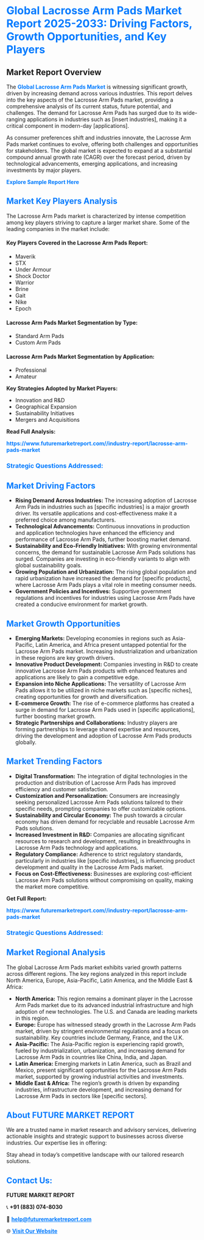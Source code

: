 <h1 style="color: #007BFF;">Global Lacrosse Arm Pads Market Report 2025-2033: Driving Factors, Growth Opportunities, and Key Players</h1>

<section id="overview">
<h2>Market Report Overview</h2>
<p>The <a href="https://www.futuremarketreport.com//industry-report/lacrosse-arm-pads-market" style="color: #007BFF; text-decoration: none;"><strong>Global Lacrosse Arm Pads Market</strong></a> is witnessing significant growth, driven by increasing demand across various industries. This report delves into the key aspects of the Lacrosse Arm Pads market, providing a comprehensive analysis of its current status, future potential, and challenges. The demand for Lacrosse Arm Pads has surged due to its wide-ranging applications in industries such as [insert industries], making it a critical component in modern-day [applications].</p>
<p>As consumer preferences shift and industries innovate, the Lacrosse Arm Pads market continues to evolve, offering both challenges and opportunities for stakeholders. The global market is expected to expand at a substantial compound annual growth rate (CAGR) over the forecast period, driven by technological advancements, emerging applications, and increasing investments by major players.</p>
</section>

<section id="overview">
<p><a href="https://www.futuremarketreport.com//request-sample/reportId=92875" style="color: #007BFF; text-decoration: none;"><strong>Explore Sample Report Here</strong></a></p>
</section>

<section id="key-players">
<h2 style="color: #007BFF;">Market Key Players Analysis</h2>
<p>The Lacrosse Arm Pads market is characterized by intense competition among key players striving to capture a larger market share. Some of the leading companies in the market include:</p>
<h4>Key Players Covered in the Lacrosse Arm Pads Report:</h4>
<ul><li>Maverik</li><li>STX</li><li>Under Armour</li><li>Shock Doctor</li><li>Warrior</li><li>Brine</li><li>Gait</li><li>Nike</li><li>Epoch</li></ul>
<h4>Lacrosse Arm Pads Market Segmentation by Type:</h4>
<ul><li>Standard Arm Pads</li><li>Custom Arm Pads</li></ul>

<h4>Lacrosse Arm Pads Market Segmentation by Application:</h4>
<ul><li>Professional</li><li>Amateur</li></ul>
<p><strong>Key Strategies Adopted by Market Players:</strong></p>
<ul>
<li>Innovation and R&D</li>
<li>Geographical Expansion</li>
<li>Sustainability Initiatives</li>
<li>Mergers and Acquisitions</li>
</ul>
</section>

<section>
<p><strong>Read Full Analysis: </strong></p><a href="https://www.futuremarketreport.com//industry-report/lacrosse-arm-pads-market" style="color: #007BFF; text-decoration: none;"><strong>https://www.futuremarketreport.com//industry-report/lacrosse-arm-pads-market</strong></a>
<h3 style="color: #007BFF;">Strategic Questions Addressed:</h3>
</section>

<section id="driving-factors">
<h2 style="color: #007BFF;">Market Driving Factors</h2>
<ul>
<li><strong>Rising Demand Across Industries:</strong> The increasing adoption of Lacrosse Arm Pads in industries such as [specific industries] is a major growth driver. Its versatile applications and cost-effectiveness make it a preferred choice among manufacturers.</li>
<li><strong>Technological Advancements:</strong> Continuous innovations in production and application technologies have enhanced the efficiency and performance of Lacrosse Arm Pads, further boosting market demand.</li>
<li><strong>Sustainability and Eco-Friendly Initiatives:</strong> With growing environmental concerns, the demand for sustainable Lacrosse Arm Pads solutions has surged. Companies are investing in eco-friendly variants to align with global sustainability goals.</li>
<li><strong>Growing Population and Urbanization:</strong> The rising global population and rapid urbanization have increased the demand for [specific products], where Lacrosse Arm Pads plays a vital role in meeting consumer needs.</li>
<li><strong>Government Policies and Incentives:</strong> Supportive government regulations and incentives for industries using Lacrosse Arm Pads have created a conducive environment for market growth.</li>
</ul>
</section>

<section id="growth-opportunities">
<h2 style="color: #007BFF;">Market Growth Opportunities</h2>
<ul>
<li><strong>Emerging Markets:</strong> Developing economies in regions such as Asia-Pacific, Latin America, and Africa present untapped potential for the Lacrosse Arm Pads market. Increasing industrialization and urbanization in these regions are key growth drivers.</li>
<li><strong>Innovative Product Development:</strong> Companies investing in R&D to create innovative Lacrosse Arm Pads products with enhanced features and applications are likely to gain a competitive edge.</li>
<li><strong>Expansion into Niche Applications:</strong> The versatility of Lacrosse Arm Pads allows it to be utilized in niche markets such as [specific niches], creating opportunities for growth and diversification.</li>
<li><strong>E-commerce Growth:</strong> The rise of e-commerce platforms has created a surge in demand for Lacrosse Arm Pads used in [specific applications], further boosting market growth.</li>
<li><strong>Strategic Partnerships and Collaborations:</strong> Industry players are forming partnerships to leverage shared expertise and resources, driving the development and adoption of Lacrosse Arm Pads products globally.</li>
</ul>
</section>

<section id="trending-factors">
<h2 style="color: #007BFF;">Market Trending Factors</h2>
<ul>
<li><strong>Digital Transformation:</strong> The integration of digital technologies in the production and distribution of Lacrosse Arm Pads has improved efficiency and customer satisfaction.</li>
<li><strong>Customization and Personalization:</strong> Consumers are increasingly seeking personalized Lacrosse Arm Pads solutions tailored to their specific needs, prompting companies to offer customizable options.</li>
<li><strong>Sustainability and Circular Economy:</strong> The push towards a circular economy has driven demand for recyclable and reusable Lacrosse Arm Pads solutions.</li>
<li><strong>Increased Investment in R&D:</strong> Companies are allocating significant resources to research and development, resulting in breakthroughs in Lacrosse Arm Pads technology and applications.</li>
<li><strong>Regulatory Compliance:</strong> Adherence to strict regulatory standards, particularly in industries like [specific industries], is influencing product development and quality in the Lacrosse Arm Pads market.</li>
<li><strong>Focus on Cost-Effectiveness:</strong> Businesses are exploring cost-efficient Lacrosse Arm Pads solutions without compromising on quality, making the market more competitive.</li>
</ul>
</section>

<section>
<p><strong>Get Full Report: </strong></p><a href="https://www.futuremarketreport.com//industry-report/lacrosse-arm-pads-market" style="color: #007BFF; text-decoration: none;"><strong>https://www.futuremarketreport.com//industry-report/lacrosse-arm-pads-market</strong></a>
<h3 style="color: #007BFF;">Strategic Questions Addressed:</h3>
</section>


<section id="regional-analysis">
<h2 style="color: #007BFF;">Market Regional Analysis</h2>
<p>The global Lacrosse Arm Pads market exhibits varied growth patterns across different regions. The key regions analyzed in this report include North America, Europe, Asia-Pacific, Latin America, and the Middle East & Africa:</p>
<ul>
<li><strong>North America:</strong> This region remains a dominant player in the Lacrosse Arm Pads market due to its advanced industrial infrastructure and high adoption of new technologies. The U.S. and Canada are leading markets in this region.</li>
<li><strong>Europe:</strong> Europe has witnessed steady growth in the Lacrosse Arm Pads market, driven by stringent environmental regulations and a focus on sustainability. Key countries include Germany, France, and the U.K.</li>
<li><strong>Asia-Pacific:</strong> The Asia-Pacific region is experiencing rapid growth, fueled by industrialization, urbanization, and increasing demand for Lacrosse Arm Pads in countries like China, India, and Japan.</li>
<li><strong>Latin America:</strong> Emerging markets in Latin America, such as Brazil and Mexico, present significant opportunities for the Lacrosse Arm Pads market, supported by growing industrial activities and investments.</li>
<li><strong>Middle East & Africa:</strong> The region’s growth is driven by expanding industries, infrastructure development, and increasing demand for Lacrosse Arm Pads in sectors like [specific sectors].</li>
</ul>
</section>

<footer>
<h2 style="color: #007BFF;">About FUTURE MARKET REPORT</h2>
<p>We are a trusted name in market research and advisory services, delivering actionable insights and strategic support to businesses across diverse industries. Our expertise lies in offering:</p>

<p>Stay ahead in today’s competitive landscape with our tailored research solutions.</p>

<h2 style="color: #007BFF;">Contact Us:</h2>
<p><strong>FUTURE MARKET REPORT</strong></p>
<p>📞 <strong>+91 (883) 074-8030</strong></p>
<p>📧 <strong><a href="mailto:help@futuremarketreport.com" style="color: #007BFF;">help@futuremarketreport.com</a></strong></p>
<p>🌐 <strong><a href="https://www.futuremarketreport.com/" style="color: #007BFF;">Visit Our Website</a></strong></p>
</footer>